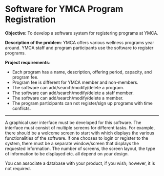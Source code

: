 <h1>Software for YMCA Program Registration</h1>

<b>Objective</b>: To develop a software system for registering programs at YMCA.

<b>Description of the problem</b>: YMCA offers various wellness programs year around. YMCA staff and program participants use the software to register programs.

<b>Project requirements</b>:
<ul>
  <li>Each program has a name, description, offering period, capacity, and program fee.</li>
  <li>Program fee is different for YMCA member and non-members.</li>
  <li>The software can add/search/modify/delete a program.</li>
  <li>The software can add/search/modify/delete a staff member.</li>
  <li>The software can add/search/modify/delete a member.</li>
  <li>The program participants can not register/sign up programs with time conflicts.</li>
</ul>

<hr>

A graphical user interface must be developed for this software. The interface must consist of multiple screens for different tasks. For example, there should be a welcome screen to start with which displays the various functionalities of the software. If one chooses to login or register to the system, there must be a separate window/screen that displays the requested information. The number of screens, the screen layout, the type of information to be displayed etc. all depend on your design.

You can associate a database with your product, if you wish; however, it is not required.
